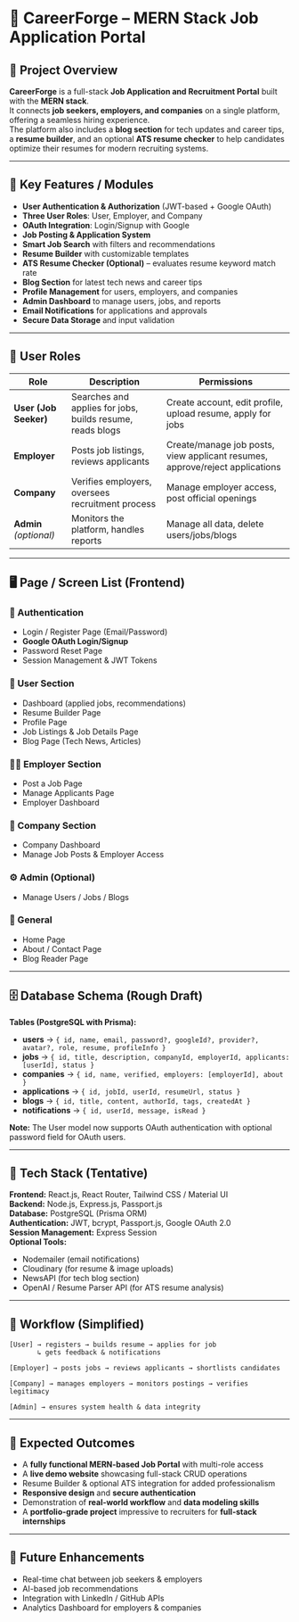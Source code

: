 # 💼 CareerForge – MERN Stack Job Application Portal

## 🧩 Project Overview
**CareerForge** is a full-stack **Job Application and Recruitment Portal** built with the **MERN stack**.  
It connects **job seekers, employers, and companies** on a single platform, offering a seamless hiring experience.  
The platform also includes a **blog section** for tech updates and career tips, a **resume builder**, and an optional **ATS resume checker** to help candidates optimize their resumes for modern recruiting systems.

---

## 🚀 Key Features / Modules
- **User Authentication & Authorization** (JWT-based + Google OAuth)
- **Three User Roles**: User, Employer, and Company
- **OAuth Integration**: Login/Signup with Google
- **Job Posting & Application System**
- **Smart Job Search** with filters and recommendations
- **Resume Builder** with customizable templates
- **ATS Resume Checker (Optional)** – evaluates resume keyword match rate
- **Blog Section** for latest tech news and career tips
- **Profile Management** for users, employers, and companies
- **Admin Dashboard** to manage users, jobs, and reports
- **Email Notifications** for applications and approvals
- **Secure Data Storage** and input validation

---

## 👥 User Roles
| Role | Description | Permissions |
|------|--------------|--------------|
| **User (Job Seeker)** | Searches and applies for jobs, builds resume, reads blogs | Create account, edit profile, upload resume, apply for jobs |
| **Employer** | Posts job listings, reviews applicants | Create/manage job posts, view applicant resumes, approve/reject applications |
| **Company** | Verifies employers, oversees recruitment process | Manage employer access, post official openings |
| **Admin** *(optional)* | Monitors the platform, handles reports | Manage all data, delete users/jobs/blogs |

---

## 🖥️ Page / Screen List (Frontend)
### 🔐 Authentication
- Login / Register Page (Email/Password)
- **Google OAuth Login/Signup**
- Password Reset Page
- Session Management & JWT Tokens

### 👤 User Section
- Dashboard (applied jobs, recommendations)
- Resume Builder Page  
- Profile Page  
- Job Listings & Job Details Page  
- Blog Page (Tech News, Articles)

### 🧑‍💼 Employer Section
- Post a Job Page  
- Manage Applicants Page  
- Employer Dashboard  

### 🏢 Company Section
- Company Dashboard  
- Manage Job Posts & Employer Access  

### ⚙️ Admin (Optional)
- Manage Users / Jobs / Blogs  

### 📱 General
- Home Page  
- About / Contact Page  
- Blog Reader Page  

---

## 🗄️ Database Schema (Rough Draft)
**Tables (PostgreSQL with Prisma):**
- **users** → `{ id, name, email, password?, googleId?, provider?, avatar?, role, resume, profileInfo }`
- **jobs** → `{ id, title, description, companyId, employerId, applicants: [userId], status }`
- **companies** → `{ id, name, verified, employers: [employerId], about }`
- **applications** → `{ id, jobId, userId, resumeUrl, status }`
- **blogs** → `{ id, title, content, authorId, tags, createdAt }`
- **notifications** → `{ id, userId, message, isRead }`

**Note:** The User model now supports OAuth authentication with optional password field for OAuth users.

---

## 🧰 Tech Stack (Tentative)
**Frontend:** React.js, React Router, Tailwind CSS / Material UI  
**Backend:** Node.js, Express.js, Passport.js  
**Database:** PostgreSQL (Prisma ORM)  
**Authentication:** JWT, bcrypt, Passport.js, Google OAuth 2.0  
**Session Management:** Express Session  
**Optional Tools:**  
- Nodemailer (email notifications)  
- Cloudinary (for resume & image uploads)  
- NewsAPI (for tech blog section)  
- OpenAI / Resume Parser API (for ATS resume analysis)

---

## 🔄 Workflow (Simplified)
```text
[User] → registers → builds resume → applies for job
       ↳ gets feedback & notifications

[Employer] → posts jobs → reviews applicants → shortlists candidates

[Company] → manages employers → monitors postings → verifies legitimacy

[Admin] → ensures system health & data integrity
```

---

## 🎯 Expected Outcomes
- A **fully functional MERN-based Job Portal** with multi-role access  
- A **live demo website** showcasing full-stack CRUD operations  
- Resume Builder & optional ATS integration for added professionalism  
- **Responsive design** and **secure authentication**  
- Demonstration of **real-world workflow** and **data modeling skills**  
- A **portfolio-grade project** impressive to recruiters for **full-stack internships**

---

## 🌟 Future Enhancements
- Real-time chat between job seekers & employers  
- AI-based job recommendations  
- Integration with LinkedIn / GitHub APIs  
- Analytics Dashboard for employers & companies  
